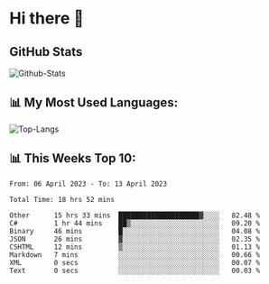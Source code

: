 # Hi there 👋

## GitHub Stats
![Github-Stats](https://github-readme-stats-sigma-five.vercel.app/api?username=ltorson&show_icons=true&theme=radical&count_private=true)

## 📊 My Most Used Languages:
![Top-Langs](https://github-readme-stats-sigma-five.vercel.app/api/top-langs/?username=LTorson&layout=compact&langs_count=10)

## 📊 This Weeks Top 10:
<!--START_SECTION:waka-->

```text
From: 06 April 2023 - To: 13 April 2023

Total Time: 18 hrs 52 mins

Other      15 hrs 33 mins  ████████████████████▓░░░░   82.48 %
C#         1 hr 44 mins    ██▒░░░░░░░░░░░░░░░░░░░░░░   09.20 %
Binary     46 mins         █░░░░░░░░░░░░░░░░░░░░░░░░   04.08 %
JSON       26 mins         ▓░░░░░░░░░░░░░░░░░░░░░░░░   02.35 %
CSHTML     12 mins         ▒░░░░░░░░░░░░░░░░░░░░░░░░   01.13 %
Markdown   7 mins          ░░░░░░░░░░░░░░░░░░░░░░░░░   00.66 %
XML        0 secs          ░░░░░░░░░░░░░░░░░░░░░░░░░   00.07 %
Text       0 secs          ░░░░░░░░░░░░░░░░░░░░░░░░░   00.03 %
```

<!--END_SECTION:waka-->

